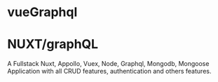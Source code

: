 # vueGraphql
# NUXT/graphQL
A Fullstack Nuxt, Appollo, Vuex, Node, Graphql, Mongodb, Mongoose Application with all CRUD features, authentication and others features.

